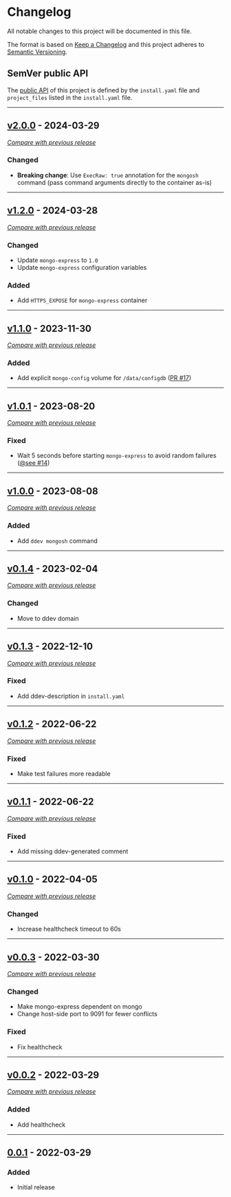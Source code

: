 # Changelog
All notable changes to this project will be documented in this file.

The format is based on [Keep a Changelog](https://keepachangelog.com/en/)
and this project adheres to [Semantic Versioning](https://semver.org/spec/v2.0.0.html).


## SemVer public API

The [public API](https://semver.org/spec/v2.0.0.html#spec-item-1) of this project is defined by the `install.yaml` file and `project_files` listed in the `install.yaml` file.

---

## [v2.0.0](https://github.com/ddev/ddev-mongo/releases/tag/v2.0.0) - 2024-03-29
[_Compare with previous release_](https://github.com/ddev/ddev-mongo/compare/v1.2.0...v2.0.0)

### Changed

- **Breaking change**: Use `ExecRaw: true` annotation for the `mongosh` command (pass command arguments directly to the container as-is)


---

## [v1.2.0](https://github.com/ddev/ddev-mongo/releases/tag/v1.2.0) - 2024-03-28
[_Compare with previous release_](https://github.com/ddev/ddev-mongo/compare/v1.1.0...v1.2.0)

### Changed

- Update `mongo-express` to `1.0`
- Update `mongo-express` configuration variables

### Added

- Add `HTTPS_EXPOSE` for `mongo-express` container

---

## [v1.1.0](https://github.com/ddev/ddev-mongo/releases/tag/v1.1.0) - 2023-11-30
[_Compare with previous release_](https://github.com/ddev/ddev-mongo/compare/v1.0.1...v1.1.0)

### Added

- Add explicit `mongo-config` volume for `/data/configdb` ([PR #17](https://github.com/ddev/ddev-mongo/pull/17))

---


## [v1.0.1](https://github.com/ddev/ddev-mongo/releases/tag/v1.0.1) - 2023-08-20
[_Compare with previous release_](https://github.com/ddev/ddev-mongo/compare/v1.0.0...v1.0.1)

### Fixed

- Wait 5 seconds before starting `mongo-express` to avoid random failures ([@see #14](https://github.com/ddev/ddev-mongo/issues/14))

---


## [v1.0.0](https://github.com/ddev/ddev-mongo/releases/tag/v1.0.0) - 2023-08-08
[_Compare with previous release_](https://github.com/ddev/ddev-mongo/compare/v0.1.4...v1.0.0)

### Added

- Add `ddev mongosh` command

---


## [v0.1.4](https://github.com/ddev/ddev-mongo/releases/tag/v0.1.4) - 2023-02-04
[_Compare with previous release_](https://github.com/ddev/ddev-mongo/compare/v0.1.3...v0.1.4)

### Changed

- Move to ddev domain

---

## [v0.1.3](https://github.com/ddev/ddev-mongo/releases/tag/v0.1.3) - 2022-12-10
[_Compare with previous release_](https://github.com/ddev/ddev-mongo/compare/v0.1.2...v0.1.3)

### Fixed

- Add ddev-description in `install.yaml`

---

## [v0.1.2](https://github.com/ddev/ddev-mongo/releases/tag/v0.1.2) - 2022-06-22
[_Compare with previous release_](https://github.com/ddev/ddev-mongo/compare/v0.1.1...v0.1.2)

### Fixed

- Make test failures more readable

---


## [v0.1.1](https://github.com/ddev/ddev-mongo/releases/tag/v0.1.1) - 2022-06-22
[_Compare with previous release_](https://github.com/ddev/ddev-mongo/compare/v0.1.0...v0.1.1)

### Fixed

- Add missing ddev-generated comment

---


## [v0.1.0](https://github.com/ddev/ddev-mongo/releases/tag/v0.1.0) - 2022-04-05
[_Compare with previous release_](https://github.com/ddev/ddev-mongo/compare/v0.0.3...v0.1.0)

### Changed

- Increase healthcheck timeout to 60s

---


## [v0.0.3](https://github.com/ddev/ddev-mongo/releases/tag/v0.0.3) - 2022-03-30
[_Compare with previous release_](https://github.com/ddev/ddev-mongo/compare/v0.0.2...v0.0.3)

### Changed

- Make mongo-express dependent on mongo
- Change host-side port to 9091 for fewer conflicts

### Fixed

- Fix healthcheck

---

## [v0.0.2](https://github.com/ddev/ddev-mongo/releases/tag/v0.0.2) - 2022-03-29
[_Compare with previous release_](https://github.com/ddev/ddev-mongo/compare/v0.0.1...v0.0.2)

### Added

- Add healthcheck

---

## [0.0.1](https://github.com/ddev/ddev-mongo/releases/tag/v0.0.1) - 2022-03-29

### Added
- Initial release
